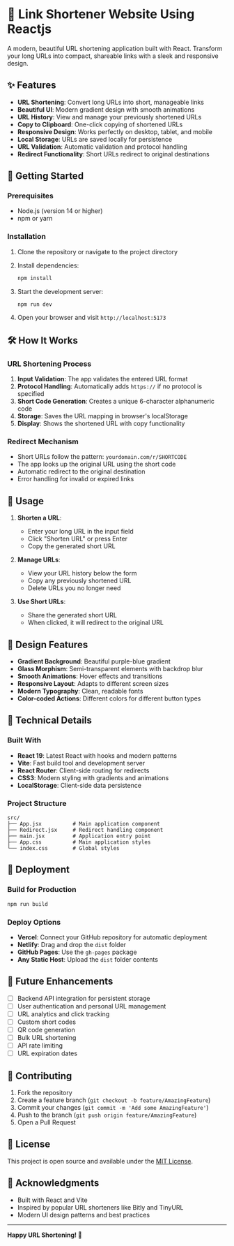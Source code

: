 # 🔗 Link Shortener Website Using Reactjs

A modern, beautiful URL shortening application built with React. Transform your long URLs into compact, shareable links with a sleek and responsive design.

## ✨ Features

- **URL Shortening**: Convert long URLs into short, manageable links
- **Beautiful UI**: Modern gradient design with smooth animations
- **URL History**: View and manage your previously shortened URLs
- **Copy to Clipboard**: One-click copying of shortened URLs
- **Responsive Design**: Works perfectly on desktop, tablet, and mobile
- **Local Storage**: URLs are saved locally for persistence
- **URL Validation**: Automatic validation and protocol handling
- **Redirect Functionality**: Short URLs redirect to original destinations

## 🚀 Getting Started

### Prerequisites

- Node.js (version 14 or higher)
- npm or yarn

### Installation

1. Clone the repository or navigate to the project directory
2. Install dependencies:
   ```bash
   npm install
   ```

3. Start the development server:
   ```bash
   npm run dev
   ```

4. Open your browser and visit `http://localhost:5173`

## 🛠️ How It Works

### URL Shortening Process

1. **Input Validation**: The app validates the entered URL format
2. **Protocol Handling**: Automatically adds `https://` if no protocol is specified
3. **Short Code Generation**: Creates a unique 6-character alphanumeric code
4. **Storage**: Saves the URL mapping in browser's localStorage
5. **Display**: Shows the shortened URL with copy functionality

### Redirect Mechanism

- Short URLs follow the pattern: `yourdomain.com/r/SHORTCODE`
- The app looks up the original URL using the short code
- Automatic redirect to the original destination
- Error handling for invalid or expired links

## 📱 Usage

1. **Shorten a URL**:
   - Enter your long URL in the input field
   - Click "Shorten URL" or press Enter
   - Copy the generated short URL

2. **Manage URLs**:
   - View your URL history below the form
   - Copy any previously shortened URL
   - Delete URLs you no longer need

3. **Use Short URLs**:
   - Share the generated short URL
   - When clicked, it will redirect to the original URL

## 🎨 Design Features

- **Gradient Background**: Beautiful purple-blue gradient
- **Glass Morphism**: Semi-transparent elements with backdrop blur
- **Smooth Animations**: Hover effects and transitions
- **Responsive Layout**: Adapts to different screen sizes
- **Modern Typography**: Clean, readable fonts
- **Color-coded Actions**: Different colors for different button types

## 🔧 Technical Details

### Built With

- **React 19**: Latest React with hooks and modern patterns
- **Vite**: Fast build tool and development server
- **React Router**: Client-side routing for redirects
- **CSS3**: Modern styling with gradients and animations
- **LocalStorage**: Client-side data persistence

### Project Structure

```
src/
├── App.jsx          # Main application component
├── Redirect.jsx     # Redirect handling component
├── main.jsx         # Application entry point
├── App.css          # Main application styles
└── index.css        # Global styles
```

## 🚀 Deployment

### Build for Production

```bash
npm run build
```

### Deploy Options

- **Vercel**: Connect your GitHub repository for automatic deployment
- **Netlify**: Drag and drop the `dist` folder
- **GitHub Pages**: Use the `gh-pages` package
- **Any Static Host**: Upload the `dist` folder contents

## 🔮 Future Enhancements

- [ ] Backend API integration for persistent storage
- [ ] User authentication and personal URL management
- [ ] URL analytics and click tracking
- [ ] Custom short codes
- [ ] QR code generation
- [ ] Bulk URL shortening
- [ ] API rate limiting
- [ ] URL expiration dates

## 🤝 Contributing

1. Fork the repository
2. Create a feature branch (`git checkout -b feature/AmazingFeature`)
3. Commit your changes (`git commit -m 'Add some AmazingFeature'`)
4. Push to the branch (`git push origin feature/AmazingFeature`)
5. Open a Pull Request

## 📄 License

This project is open source and available under the [MIT License](LICENSE).

## 🙏 Acknowledgments

- Built with React and Vite
- Inspired by popular URL shorteners like Bitly and TinyURL
- Modern UI design patterns and best practices

---

**Happy URL Shortening! 🎉**
